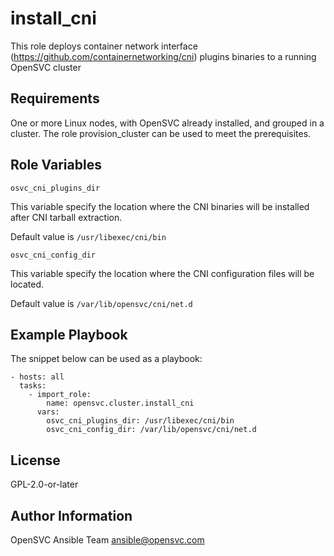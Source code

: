 install_cni
===========

This role deploys container network interface (https://github.com/containernetworking/cni) plugins binaries to a running OpenSVC cluster

Requirements
------------

One or more Linux nodes, with OpenSVC already installed, and grouped in a cluster.
The role provision_cluster can be used to meet the prerequisites.

Role Variables
--------------

`osvc_cni_plugins_dir`

This variable specify the location where the CNI binaries will be installed after CNI tarball extraction.

Default value is `/usr/libexec/cni/bin`

`osvc_cni_config_dir`

This variable specify the location where the CNI configuration files will be located.

Default value is `/var/lib/opensvc/cni/net.d`

Example Playbook
----------------

The snippet below can be used as a playbook:

    - hosts: all
      tasks:
        - import_role:
            name: opensvc.cluster.install_cni
          vars:
            osvc_cni_plugins_dir: /usr/libexec/cni/bin
            osvc_cni_config_dir: /var/lib/opensvc/cni/net.d


License
-------

GPL-2.0-or-later

Author Information
------------------

OpenSVC Ansible Team <ansible@opensvc.com>
